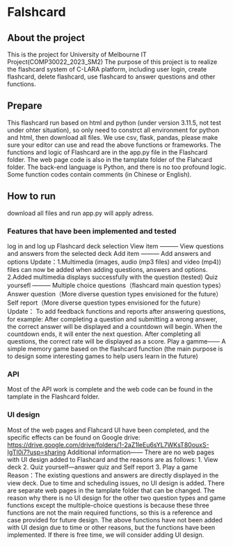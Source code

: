 # Falshcard
## About the project
This is the project for University of Melbourne IT Project(COMP30022_2023_SM2)
The purpose of this project is to realize the flashcard system of C-LARA platform, including user login, create flashcard, delete flashcard, use flashcard to answer questions and other functions.

## Prepare
This flashcard run based on html and python (under version 3.11.5, not test under ohter situation), so only need to constrct all environment for python and html, then download all files. We use csv, flask, pandas, please make sure your editor can use and read the above functions or frameworks. The functions and logic of Flashcard are in the app.py file in the Flashcard folder. The web page code is also in the tamplate folder of the Flahcard folder. The back-end language is Python, and there is no too profound logic. Some function codes contain comments (in Chinese or English).

## How to run
download all files and run app.py will apply adress.

### Features that have been implemented and tested
log in and log up
Flashcard deck selection
View item ——— View questions and answers from the selected deck
Add item ——— Add answers and options
  Update：1.Multimedia (images, audio (mp3 files) and video (mp4)) files can now be added when adding questions, answers and options.
          2.Added multimedia displays successfully with the question (tested)
Quiz yoursefl ——— Multiple choice questions（flashcard main question types）
                  Answer question（More diverse question types envisioned for the future）
                  Self report（More diverse question types envisioned for the future）
                  Update： To add feedback functions and reports after answering questions, for example:
                           After completing a question and submitting a wrong answer, the correct answer will be displayed and a countdown will begin. When the countdown ends, it will enter the next                             question. 
                           After completing all questions, the correct rate will be displayed as a score.
Play a gamme—— A simple memory game based on the flashcard function (the main purpose is to design some interesting games to help users learn in the future)
### API
Most of the API work is complete and the web code can be found in the tamplate in the Flashcard folder.
### UI design
Most of the web pages and Flahcard UI have been completed, and the specific effects can be found on Google drive: https://drive.google.com/drive/folders/1-2aZ1leEu6sYL7WKsT80ouxS-IgTI0i7?usp=sharing
Additional information—— There are no web pages with UI design added to Flashcard and the reasons are as follows:
                          1. View deck
                          2. Quiz yourself—answer quiz and Self report
                          3. Play a game
                          Reason：The existing questions and answers are directly displayed in the view deck. Due to time and scheduling issues, no UI design is added. There are separate web pages                             in the tamplate folder that can be changed. The reason why there is no UI design for the other two question types and game functions except the multiple-choice questions is                           because these three functions are not the main required functions, so this is a reference and case provided for future design. The above functions have not been added with                            UI design due to time or other reasons, but the functions have been implemented. If there is free time, we will consider adding UI design.


